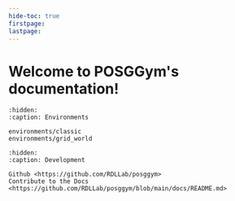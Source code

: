 ```yaml
---
hide-toc: true
firstpage:
lastpage:
---
```


# Welcome to POSGGym's documentation!

```{toctree}
:hidden:
:caption: Environments

environments/classic
environments/grid_world
```

```{toctree}
:hidden:
:caption: Development

Github <https://github.com/RDLLab/posggym>
Contribute to the Docs <https://github.com/RDLLab/posggym/blob/main/docs/README.md>
```
